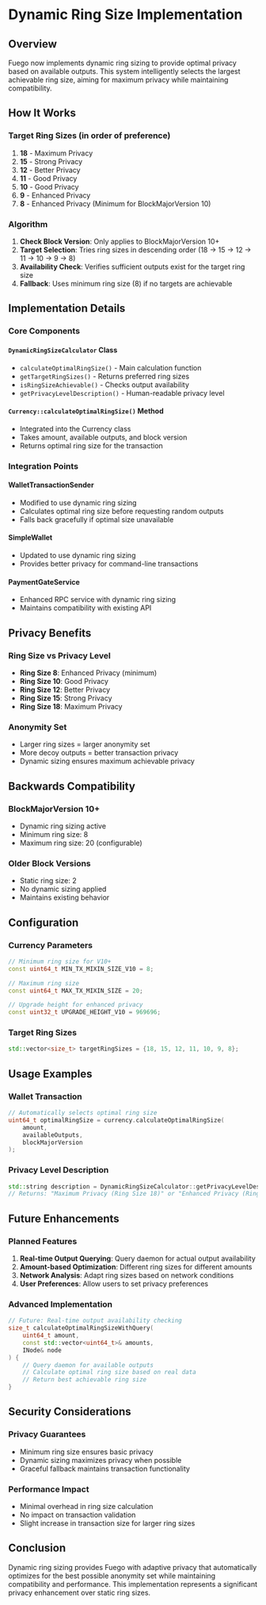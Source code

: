 # Dynamic Ring Size Implementation

## Overview

Fuego now implements dynamic ring sizing to provide optimal privacy based on available outputs. This system intelligently selects the largest achievable ring size, aiming for maximum privacy while maintaining compatibility.

## How It Works

### Target Ring Sizes (in order of preference)
1. **18** - Maximum Privacy
2. **15** - Strong Privacy  
3. **12** - Better Privacy
4. **11** - Good Privacy
5. **10** - Good Privacy
6. **9** - Enhanced Privacy
7. **8** - Enhanced Privacy (Minimum for BlockMajorVersion 10)

### Algorithm
1. **Check Block Version**: Only applies to BlockMajorVersion 10+
2. **Target Selection**: Tries ring sizes in descending order (18 → 15 → 12 → 11 → 10 → 9 → 8)
3. **Availability Check**: Verifies sufficient outputs exist for the target ring size
4. **Fallback**: Uses minimum ring size (8) if no targets are achievable

## Implementation Details

### Core Components

#### `DynamicRingSizeCalculator` Class
- `calculateOptimalRingSize()` - Main calculation function
- `getTargetRingSizes()` - Returns preferred ring sizes
- `isRingSizeAchievable()` - Checks output availability
- `getPrivacyLevelDescription()` - Human-readable privacy level

#### `Currency::calculateOptimalRingSize()` Method
- Integrated into the Currency class
- Takes amount, available outputs, and block version
- Returns optimal ring size for the transaction

### Integration Points

#### WalletTransactionSender
- Modified to use dynamic ring sizing
- Calculates optimal ring size before requesting random outputs
- Falls back gracefully if optimal size unavailable

#### SimpleWallet
- Updated to use dynamic ring sizing
- Provides better privacy for command-line transactions

#### PaymentGateService
- Enhanced RPC service with dynamic ring sizing
- Maintains compatibility with existing API

## Privacy Benefits

### Ring Size vs Privacy Level
- **Ring Size 8**: Enhanced Privacy (minimum)
- **Ring Size 10**: Good Privacy
- **Ring Size 12**: Better Privacy
- **Ring Size 15**: Strong Privacy
- **Ring Size 18**: Maximum Privacy

### Anonymity Set
- Larger ring sizes = larger anonymity set
- More decoy outputs = better transaction privacy
- Dynamic sizing ensures maximum achievable privacy

## Backwards Compatibility

### BlockMajorVersion 10+
- Dynamic ring sizing active
- Minimum ring size: 8
- Maximum ring size: 20 (configurable)

### Older Block Versions
- Static ring size: 2
- No dynamic sizing applied
- Maintains existing behavior

## Configuration

### Currency Parameters
```cpp
// Minimum ring size for V10+
const uint64_t MIN_TX_MIXIN_SIZE_V10 = 8;

// Maximum ring size
const uint64_t MAX_TX_MIXIN_SIZE = 20;

// Upgrade height for enhanced privacy
const uint32_t UPGRADE_HEIGHT_V10 = 969696;
```

### Target Ring Sizes
```cpp
std::vector<size_t> targetRingSizes = {18, 15, 12, 11, 10, 9, 8};
```

## Usage Examples

### Wallet Transaction
```cpp
// Automatically selects optimal ring size
uint64_t optimalRingSize = currency.calculateOptimalRingSize(
    amount, 
    availableOutputs, 
    blockMajorVersion
);
```

### Privacy Level Description
```cpp
std::string description = DynamicRingSizeCalculator::getPrivacyLevelDescription(ringSize);
// Returns: "Maximum Privacy (Ring Size 18)" or "Enhanced Privacy (Ring Size 8)"
```

## Future Enhancements

### Planned Features
1. **Real-time Output Querying**: Query daemon for actual output availability
2. **Amount-based Optimization**: Different ring sizes for different amounts
3. **Network Analysis**: Adapt ring sizes based on network conditions
4. **User Preferences**: Allow users to set privacy preferences

### Advanced Implementation
```cpp
// Future: Real-time output availability checking
size_t calculateOptimalRingSizeWithQuery(
    uint64_t amount,
    const std::vector<uint64_t>& amounts,
    INode& node
) {
    // Query daemon for available outputs
    // Calculate optimal ring size based on real data
    // Return best achievable ring size
}
```

## Security Considerations

### Privacy Guarantees
- Minimum ring size ensures basic privacy
- Dynamic sizing maximizes privacy when possible
- Graceful fallback maintains transaction functionality

### Performance Impact
- Minimal overhead in ring size calculation
- No impact on transaction validation
- Slight increase in transaction size for larger ring sizes

## Conclusion

Dynamic ring sizing provides Fuego with adaptive privacy that automatically optimizes for the best possible anonymity set while maintaining compatibility and performance. This implementation represents a significant privacy enhancement over static ring sizes.
